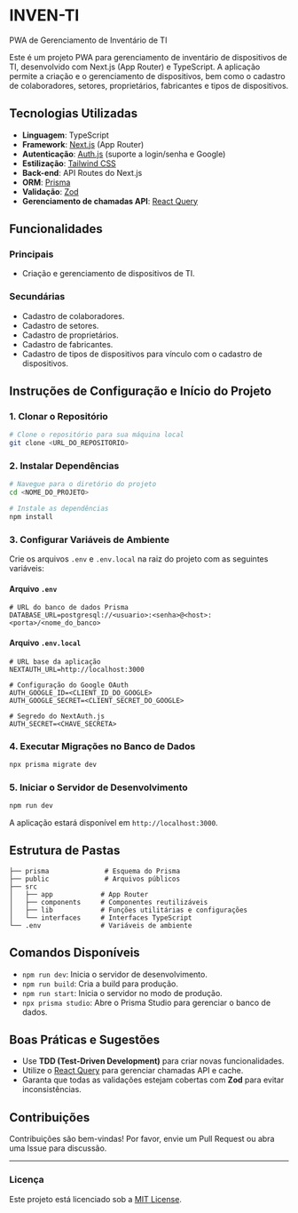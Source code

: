 # INVEN-TI

PWA de Gerenciamento de Inventário de TI 

Este é um projeto PWA para gerenciamento de inventário de dispositivos de TI, desenvolvido com Next.js (App Router) e TypeScript. A aplicação permite a criação e o gerenciamento de dispositivos, bem como o cadastro de colaboradores, setores, proprietários, fabricantes e tipos de dispositivos.

## Tecnologias Utilizadas

- **Linguagem**: TypeScript
- **Framework**: [Next.js](https://nextjs.org/) (App Router)
- **Autenticação**: [Auth.js](https://authjs.dev/) (suporte a login/senha e Google)
- **Estilização**: [Tailwind CSS](https://tailwindcss.com/)
- **Back-end**: API Routes do Next.js
- **ORM**: [Prisma](https://www.prisma.io/)
- **Validação**: [Zod](https://zod.dev/)
- **Gerenciamento de chamadas API**: [React Query](https://tanstack.com/query)

## Funcionalidades

### Principais
- Criação e gerenciamento de dispositivos de TI.

### Secundárias
- Cadastro de colaboradores.
- Cadastro de setores.
- Cadastro de proprietários.
- Cadastro de fabricantes.
- Cadastro de tipos de dispositivos para vínculo com o cadastro de dispositivos.

## Instruções de Configuração e Início do Projeto

### 1. Clonar o Repositório
```bash
# Clone o repositório para sua máquina local
git clone <URL_DO_REPOSITORIO>
```

### 2. Instalar Dependências
```bash
# Navegue para o diretório do projeto
cd <NOME_DO_PROJETO>

# Instale as dependências
npm install
```

### 3. Configurar Variáveis de Ambiente

Crie os arquivos `.env` e `.env.local` na raiz do projeto com as seguintes variáveis:

#### Arquivo `.env`
```env
# URL do banco de dados Prisma
DATABASE_URL=postgresql://<usuario>:<senha>@<host>:<porta>/<nome_do_banco>
```

#### Arquivo `.env.local`
```env
# URL base da aplicação
NEXTAUTH_URL=http://localhost:3000

# Configuração do Google OAuth
AUTH_GOOGLE_ID=<CLIENT_ID_DO_GOOGLE>
AUTH_GOOGLE_SECRET=<CLIENT_SECRET_DO_GOOGLE>

# Segredo do NextAuth.js
AUTH_SECRET=<CHAVE_SECRETA>
```

### 4. Executar Migrações no Banco de Dados
```bash
npx prisma migrate dev
```

### 5. Iniciar o Servidor de Desenvolvimento
```bash
npm run dev
```
A aplicação estará disponível em `http://localhost:3000`.

## Estrutura de Pastas

```
├── prisma              # Esquema do Prisma
├── public              # Arquivos públicos
├── src
│   ├── app            # App Router
│   ├── components     # Componentes reutilizáveis
│   ├── lib            # Funções utilitárias e configurações
│   └── interfaces     # Interfaces TypeScript
└── .env               # Variáveis de ambiente
```

## Comandos Disponíveis

- `npm run dev`: Inicia o servidor de desenvolvimento.
- `npm run build`: Cria a build para produção.
- `npm run start`: Inicia o servidor no modo de produção.
- `npx prisma studio`: Abre o Prisma Studio para gerenciar o banco de dados.

## Boas Práticas e Sugestões

- Use **TDD (Test-Driven Development)** para criar novas funcionalidades.
- Utilize o [React Query](https://tanstack.com/query) para gerenciar chamadas API e cache.
- Garanta que todas as validações estejam cobertas com **Zod** para evitar inconsistências.

## Contribuições
Contribuições são bem-vindas! Por favor, envie um Pull Request ou abra uma Issue para discussão.

---

### Licença
Este projeto está licenciado sob a [MIT License](https://opensource.org/licenses/MIT).

